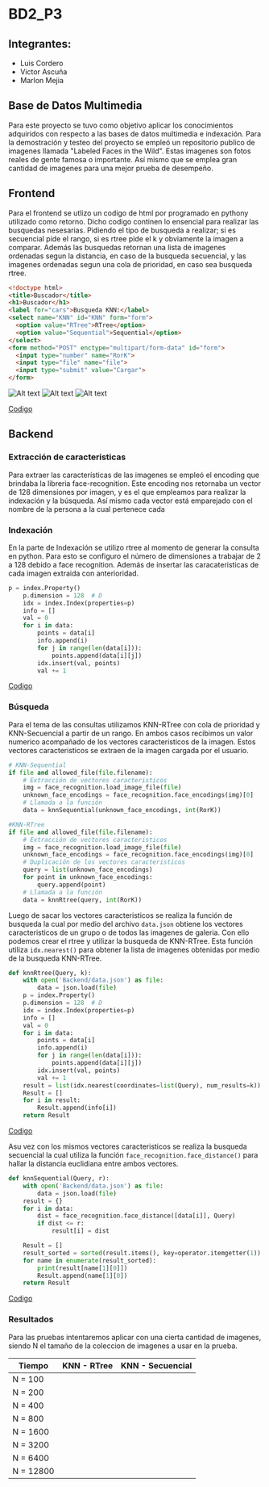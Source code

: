 # BD2_P3

## Integrantes:
- Luis Cordero
- Victor Ascuña
- Marlon Mejia

## Base de Datos Multimedia

Para este proyecto se tuvo como objetivo aplicar los conocimientos adquiridos con respecto a las bases de datos multimedia e indexación. Para la demostración y testeo del proyecto se empleó un repositorio publico de imagenes llamada "Labeled Faces in the Wild". Estas imagenes son fotos reales de gente famosa o importante. Así mismo que se emplea gran cantidad de imagenes para una mejor prueba de desempeño.

## Frontend
Para el frontend se utlizo un codigo de html por programado en pythony utilizado como retorno. Dicho codigo continen lo ensencial para realizar las busquedas nesesarias. Pidiendo el tipo de busqueda a realizar; si es secuencial pide el rango, si es rtree pide el k y obviamente la imagen a comparar.
Además las busquedas retornan una lista de imagenes ordenadas segun la distancia, en caso de la busqueda secuencial, y las imagenes ordenadas segun una cola de prioridad, en caso sea busqueda rtree.

```html
<!doctype html>
<title>Buscador</title>
<h1>Buscador</h1>
<label for="cars">Busqueda KNN:</label>
<select name="KNN" id="KNN" form="form">
  <option value="RTree">RTree</option>
  <option value="Sequential">Sequential</option>
</select>
<form method="POST" enctype="multipart/form-data" id="form">
  <input type="number" name="RorK">
  <input type="file" name="file">
  <input type="submit" value="Cargar">
</form>
```

![Alt text](/../main/README_IMGS/img.png?raw=true "Optional Title")
![Alt text](/../main/README_IMGS/img_1.png?raw=true "Optional Title")
![Alt text](/../main/README_IMGS/img_2.png?raw=true "Optional Title")

[Codigo](https://github.com/marlonmejia/BD2_P3/blob/main/server.py)
## Backend

### Extracción de caracteristicas
Para extraer las características de las imagenes se empleó el encoding que brindaba la libreria face-recognition. Este encoding nos retornaba un vector de 128 dimensiones por imagen, y es el que empleamos para realizar la indexación y la búsqueda. Así mismo cada vector está emparejado con el nombre de la persona a la cual pertenece cada 

### Indexación
En la parte de Indexación se utilizo rtree al momento de generar la consulta en python. Para esto se configuro el número de dimensiones a trabajar de 2 a 128 debido a face recognition. Además de insertar las caracateristicas de cada imagen extraida con anterioridad. 

```python
p = index.Property()
    p.dimension = 128  # D
    idx = index.Index(properties=p)
    info = []
    val = 0
    for i in data:
        points = data[i]
        info.append(i)
        for j in range(len(data[i])):
            points.append(data[i][j])
        idx.insert(val, points)
        val += 1
```

[Codigo](https://github.com/marlonmejia/BD2_P3/blob/main/Backend/QueryKNN_RTree.py)

### Búsqueda
Para el tema de las consultas utilizamos KNN-RTree con cola de prioridad y KNN-Secuencial a partir de un rango. En ambos casos recibimos un valor numerico acompañado de los vectores caracteristicos de la imagen. Estos vectores caracteristicos se extraen de la imagen cargada por el usuario.

```python
# KNN-Sequential
if file and allowed_file(file.filename):
    # Extracción de vectores caracteristicos
    img = face_recognition.load_image_file(file)
    unknown_face_encodings = face_recognition.face_encodings(img)[0]
    # Llamada a la función
    data = knnSequential(unknown_face_encodings, int(RorK))
```


```python
#KNN-RTree
if file and allowed_file(file.filename):
    # Extracción de vectores caracteristicos
    img = face_recognition.load_image_file(file)
    unknown_face_encodings = face_recognition.face_encodings(img)[0]
    # Duplicación de los vectores caracteristicos
    query = list(unknown_face_encodings)
    for point in unknown_face_encodings:
        query.append(point)
    # Llamada a la función
    data = knnRtree(query, int(RorK))
```

Luego de sacar los vectores caracteristicos se realiza la función de busqueda la cual por medio del archivo ```data.json``` obtiene los vectores caracteristicos de un grupo o de todos las imagenes de galeria. Con ello podemos crear el rtree y utilizar la busqueda de KNN-RTree. Esta función utiliza ```idx.nearest()``` para obtener la lista de imagenes obtenidas por medio de la busqueda KNN-RTree.


```python
def knnRtree(Query, k):
    with open('Backend/data.json') as file:
        data = json.load(file)
    p = index.Property()
    p.dimension = 128  # D
    idx = index.Index(properties=p)
    info = []
    val = 0
    for i in data:
        points = data[i]
        info.append(i)
        for j in range(len(data[i])):
            points.append(data[i][j])
        idx.insert(val, points)
        val += 1
    result = list(idx.nearest(coordinates=list(Query), num_results=k))
    Result = []
    for i in result:
        Result.append(info[i])
    return Result
```

[Codigo](https://github.com/marlonmejia/BD2_P3/blob/main/Backend/QueryKNN_RTree.py)

Asu vez con los mismos vectores caracteristicos se realiza la busqueda secuencial la cual utiliza la función ```face_recognition.face_distance()``` para hallar la distancia euclidiana entre ambos vectores.


```python
def knnSequential(Query, r):
    with open('Backend/data.json') as file:
        data = json.load(file)
    result = {}
    for i in data:
        dist = face_recognition.face_distance([data[i]], Query)
        if dist <= r:
            result[i] = dist

    Result = []
    result_sorted = sorted(result.items(), key=operator.itemgetter(1))
    for name in enumerate(result_sorted):
        print(result[name[1][0]])
        Result.append(name[1][0])
    return Result
```

[Codigo](https://github.com/marlonmejia/BD2_P3/blob/main/Backend/QueryKNN_Sequential.py)

### Resultados
Para las pruebas intentaremos aplicar con una cierta cantidad de imagenes, siendo N el tamaño de la coleccion de imagenes a usar en la prueba.

| Tiempo  | KNN - RTree  | KNN - Secuencial  |
|---|---|---|
| N = 100  |   |   |
| N = 200  |   |   |
| N = 400  |   |   |
| N = 800  |   |   |
| N = 1600  |   |   |
| N = 3200  |   |   |
| N = 6400  |   |   |
| N = 12800  |   |   |
